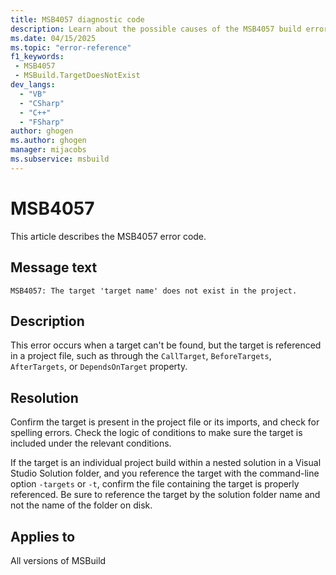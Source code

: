 ```yaml
---
title: MSB4057 diagnostic code
description: Learn about the possible causes of the MSB4057 build error and get troubleshooting tips.
ms.date: 04/15/2025
ms.topic: "error-reference"
f1_keywords:
 - MSB4057
 - MSBuild.TargetDoesNotExist
dev_langs:
  - "VB"
  - "CSharp"
  - "C++"
  - "FSharp"
author: ghogen
ms.author: ghogen
manager: mijacobs
ms.subservice: msbuild
---
```

# MSB4057

This article describes the MSB4057 error code.

## Message text

`MSB4057: The target 'target name' does not exist in the project.`

## Description

This error occurs when a target can't be found, but the target is referenced in a project file, such as through the `CallTarget`, `BeforeTargets`, `AfterTargets`, or `DependsOnTarget` property.

## Resolution

Confirm the target is present in the project file or its imports, and check for spelling errors. Check the logic of conditions to make sure the target is included under the relevant conditions.

If the target is an individual project build within a nested solution in a Visual Studio Solution folder, and you reference the target with the command-line option `-targets` or `-t`, confirm the file containing the target is properly referenced. Be sure to reference the target by the solution folder name and not the name of the folder on disk.

## Applies to

All versions of MSBuild